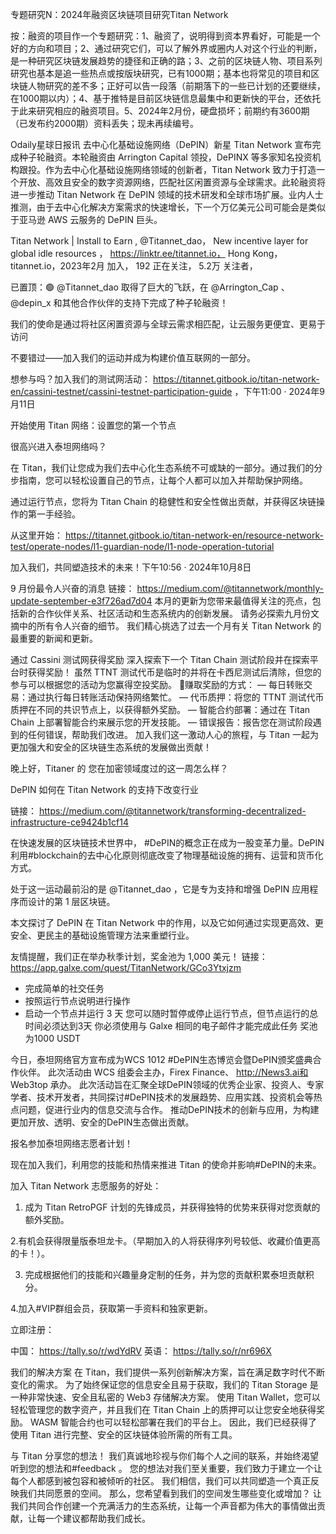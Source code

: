 专题研究N：2024年融资区块链项目研究Titan Network


按：融资的项目作一个专题研究：1、融资了，说明得到资本界看好，可能是一个好的方向和项目；2、通过研究它们，可以了解外界或圈内人对这个行业的判断，是一种研究区块链发展趋势的捷径和正确的路；3、之前的区块链人物、项目系列研究也基本是追一些热点或按版块研究，已有1000期；基本也将常见的项目和区块链人物研究的差不多；正好可以告一段落（前期落下的一些已计划的还要继续，在1000期以内）；4、基于推特是目前区块链信息最集中和更新快的平台，还依托于此来研究相应的融资项目。5、2024年2月份，硬盘损坏；前期约有3600期（已发布约2000期）资料丢失；现未再续编号。


Odaily星球日报讯 去中心化基础设施网络（DePIN）新星 Titan Network 宣布完成种子轮融资。本轮融资由 Arrington Capital 领投，DePINX 等多家知名投资机构跟投。作为去中心化基础设施网络领域的创新者，Titan Network 致力于打造一个开放、高效且安全的数字资源网络，匹配社区闲置资源与全球需求。此轮融资将进一步推动 Titan Network 在 DePIN 领域的技术研发和全球市场扩展。业内人士推测，由于去中心化解决方案需求的快速增长，下一个万亿美元公司可能会是类似于亚马逊 AWS 云服务的 DePIN 巨头。

Titan Network | Install to Earn
,
@Titannet_dao，
New incentive layer for global idle resources
，
https://linktr.ee/titannet.io，
Hong Kong，titannet.io，2023年2月 加入，
192 正在关注，
5.2万 关注者，


已置顶：🟢 
@Titannet_dao
取得了巨大的飞跃，在
@Arrington_Cap
 、 
@depin_x
和其他合作伙伴的支持下完成了种子轮融资！

我们的使命是通过将社区闲置资源与全球云需求相匹配，让云服务更便宜、更易于访问

不要错过——加入我们的运动并成为构建价值互联网的一部分。

想参与吗？加入我们的测试网活动： https://titannet.gitbook.io/titan-network-en/cassini-testnet/cassini-testnet-participation-guide
，下午11:00 · 2024年9月11日

开始使用 Titan 网络：设置您的第一个节点

很高兴进入泰坦网络吗？

在 Titan，我们让您成为我们去中心化生态系统不可或缺的一部分。通过我们的分步指南，您可以轻松设置自己的节点，让每个人都可以加入并帮助保护网络。

通过运行节点，您将为 Titan Chain 的稳健性和安全性做出贡献，并获得区块链操作的第一手经验。

从这里开始： https://titannet.gitbook.io/titan-network-en/resource-network-test/operate-nodes/l1-guardian-node/l1-node-operation-tutorial

加入我们，共同塑造技术的未来！下午10:56 · 2024年10月8日

9 月份最令人兴奋的消息
链接： https://medium.com/@titannetwork/monthly-update-september-e3f726ad7d04
本月的更新为您带来最值得关注的亮点，包括新的合作伙伴关系、社区活动和生态系统内的创新发展。
请务必探索九月份文摘中的所有令人兴奋的细节。
我们精心挑选了过去一个月有关 Titan Network 的最重要的新闻和更新。

通过 Cassini 测试网获得奖励
深入探索下一个 Titan Chain 测试阶段并在探索平台时获得奖励！
虽然 TTNT 测试代币是临时的并将在卡西尼测试后清除，但您的参与可以根据您的活动为您赢得空投奖励。
📍赚取奖励的方式：
— 每日转账交易：通过执行每日转账活动保持网络繁忙。
— 代币质押：将您的 TTNT 测试代币质押在不同的共识节点上，以获得额外奖励。
— 智能合约部署：通过在 Titan Chain 上部署智能合约来展示您的开发技能。
— 错误报告：报告您在测试阶段遇到的任何错误，帮助我们改进。
加入我们这一激动人心的旅程，与 Titan 一起为更加强大和安全的区块链生态系统的发展做出贡献！

晚上好，Titaner 的
您在加密领域度过的这一周怎么样？

DePIN 如何在 Titan Network 的支持下改变行业

链接： https://medium.com/@titannetwork/transforming-decentralized-infrastructure-ce9424b1cf14

在快速发展的区块链技术世界中， #DePIN的概念正在成为一股变革力量。DePIN 利用#blockchain的去中心化原则彻底改变了物理基础设施的拥有、运营和货币化方式。

处于这一运动最前沿的是
@Titannet_dao
 ，它是专为支持和增强 DePIN 应用程序而设计的第 1 层区块链。

本文探讨了 DePIN 在 Titan Network 中的作用，以及它如何通过实现更高效、更安全、更民主的基础设施管理方法来重塑行业。

友情提醒，我们正在举办秋季计划，奖金池为 1,000 美元！
链接： https://app.galxe.com/quest/TitanNetwork/GCo3Ytxjzm
- 完成简单的社交任务
- 按照运行节点说明进行操作
- 启动一个节点并运行 3 天
您可以随时暂停或停止运行节点，但节点运行的总时间必须达到3天
你必须使用与 Galxe 相同的电子邮件才能完成此任务
奖池为1000 USDT

今日，泰坦网络官方宣布成为WCS 1012 #DePIN生态博览会暨DePIN颁奖盛典合作伙伴。
此次活动由 WCS 组委会主办，Firex Finance、 http://News3.ai和 Web3top 承办。
此次活动旨在汇聚全球DePIN领域的优秀企业家、投资人、专家学者、技术开发者，共同探讨#DePIN技术的发展趋势、应用实践、投资机会等热点问题，促进行业内的信息交流与合作。
推动DePIN技术的创新与应用，为构建更加开放、透明、安全的DePIN生态做出贡献。

报名参加泰坦网络志愿者计划！

现在加入我们，利用您的技能和热情来推进 Titan 的使命并影响#DePIN的未来。

加入 Titan Network 志愿服务的好处：

1. 成为 Titan RetroPGF 计划的先锋成员，并获得独特的优势来获得对您贡献的额外奖励。

2.有机会获得限量版泰坦龙卡。（早期加入的人将获得序列号较低、收藏价值更高的卡！）。

3. 完成根据他们的技能和兴趣量身定制的任务，并为您的贡献积累泰坦贡献积分。

4.加入#VIP群组会员，获取第一手资料和独家更新。

立即注册：

中国： https://tally.so/r/wdYdRV
英语： https://tally.so/r/nr696X

我们的解决方案
在 Titan，我们提供一系列创新解决方案，旨在满足数字时代不断变化的需求。
为了始终保证您的信息安全且易于获取，我们的 Titan Storage 是一种非常快速、安全且私密的 Web3 存储解决方案。
使用 Titan Wallet，您可以轻松管理您的数字资产，并且我们在 Titan Chain 上的质押可以让您安全地获得奖励。
WASM 智能合约也可以轻松部署在我们的平台上。
因此，我们已经获得了使用 Titan 进行完整、安全的区块链体验所需的所有工具。

与 Titan 分享您的想法！
我们真诚地珍视与你们每个人之间的联系，并始终渴望听到您的想法和#feedback 。
您的想法对我们至关重要，我们致力于建立一个让每个人都感到被包容和被倾听的社区。
我们相信，我们可以共同塑造一个真正反映我们共同愿景的空间。
那么，您希望看到我们的空间发生哪些变化或增加？
让我们共同合作创建一个充满活力的生态系统，让每一个声音都为伟大的事情做出贡献，让每一个建议都帮助我们成长。



